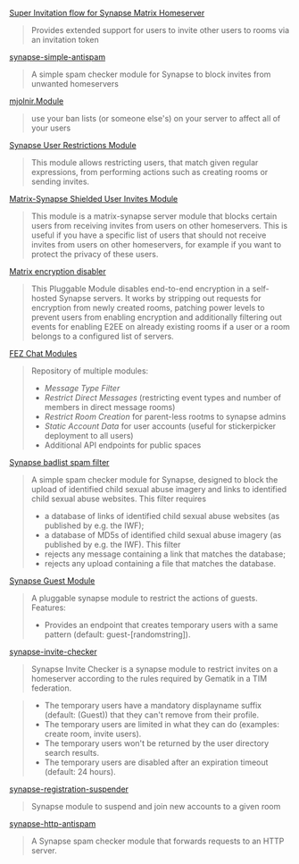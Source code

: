 [Super Invitation flow for Synapse Matrix Homeserver](https://github.com/acterglobal/synapse-super-invites)
> Provides extended support for users to invite other users to rooms via an invitation token

[synapse-simple-antispam](https://github.com/t2bot/synapse-simple-antispam)
> A simple spam checker module for Synapse to block invites from unwanted homeservers

[mjolnir.Module](https://github.com/matrix-org/mjolnir/blob/main/docs/synapse_module.md)
> use your ban lists (or someone else's) on your server to affect all of your users

[Synapse User Restrictions Module](https://github.com/matrix-org/synapse-user-restrictions)
> This module allows restricting users, that match given regular expressions, from performing actions such as creating rooms or sending invites.

[Matrix-Synapse Shielded User Invites Module](https://github.com/lovelaced/synapse-mayinvite)
> This module is a matrix-synapse server module that blocks certain users from receiving invites from users on other homeservers. This is useful if you have a specific list of users that should not receive invites from users on other homeservers, for example if you want to protect the privacy of these users.

[Matrix encryption disabler](https://github.com/digitalentity/matrix_encryption_disabler)
> This Pluggable Module disables end-to-end encryption in a self-hosted Synapse servers. It works by stripping out requests for encryption from newly created rooms, patching power levels to prevent users from enabling encryption and additionally filtering out events for enabling E2EE on already existing rooms if a user or a room belongs to a configured list of servers.

[FEZ Chat Modules](https://heptapod.host/intevation/fac/synapse-modules)
> Repository of multiple modules:
> * *Message Type Filter*
> * *Restrict Direct Messages* (restricting event types and number of members in direct message rooms)
> * *Restrict Room Creation* for parent-less rootms to synapse admins
> * *Static Account Data* for user accounts (useful for stickerpicker deployment to all users)
> * Additional API endpoints for public spaces

[Synapse badlist spam filter](https://github.com/matrix-org/synapse-spamcheck-badlist/)
> A simple spam checker module for Synapse, designed to block the upload of identified child sexual abuse imagery and links to identified child sexual abuse websites.
> This filter requires
> * a database of links of identified child sexual abuse websites (as published by e.g. the IWF);
> * a database of MD5s of identified child sexual abuse imagery (as published by e.g. the IWF).
> This filter
> * rejects any message containing a link that matches the database;
> * rejects any upload containing a file that matches the database.

[Synapse Guest Module](https://github.com/nordeck/element-web-modules/blob/main/packages/synapse-guest-module/README.md)
> A pluggable synapse module to restrict the actions of guests.
> Features:
> * Provides an endpoint that creates temporary users with a same pattern (default: guest-[randomstring]).

[synapse-invite-checker](https://github.com/famedly/synapse-invite-checker)
> Synapse Invite Checker is a synapse module to restrict invites on a homeserver according to the rules required by Gematik in a TIM federation.

> * The temporary users have a mandatory displayname suffix (default:  (Guest)) that they can't remove from their profile.
> * The temporary users are limited in what they can do (examples: create room, invite users).
> * The temporary users won't be returned by the user directory search results.
> * The temporary users are disabled after an expiration timeout (default: 24 hours).

[synapse-registration-suspender](https://github.com/daedric7/synapse-registration-suspender)
> Synapse module to suspend and join new accounts to a given room

[synapse-http-antispam](https://github.com/maunium/synapse-http-antispam)
> A Synapse spam checker module that forwards requests to an HTTP server.


